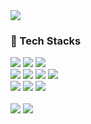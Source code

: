 
<div>
<img src="https://capsule-render.vercel.app/api?type=rect&color=0:00C9FF,100:92FE9D&height=100&section=header&text=Hi,%20I'm%20interested%20in%20Front-end%20and%20Cloud&fontSize=36&fontColor=FFFFFF" />
  <section>
  <h3>🔧 Tech Stacks</h3>
  <div>
    <img src="https://img.shields.io/badge/TypeScript-007ACC?style=for-the-badge&logo=typescript&logoColor=white" />
    <img src="https://img.shields.io/badge/JavaScript-F7DF1E?style=for-the-badge&logo=javascript&logoColor=black"/>
    <img src="https://img.shields.io/badge/python-3670A0?style=for-the-badge&logo=python&logoColor=white"/>
  </div>
  <div>
    <img src="https://img.shields.io/badge/react-20232a.svg?style=for-the-badge&logo=react&logoColor=61DAFB" />
    <img src="https://img.shields.io/badge/Tailwind CSS-06B6D4?style=for-the-badge&logo=Tailwind CSS&logoColor=white"/>
    <img src="https://img.shields.io/badge/chart.js-F5788D.svg?style=for-the-badge&logo=chart.js&logoColor=white">
    <img src="https://img.shields.io/badge/-React%20Query-FF4154?style=for-the-badge&logo=react%20query&logoColor=white">
  </div>
  <div>
    <img src="https://img.shields.io/badge/Linux-FCC624?style=for-the-badge&logo=linux&logoColor=black">
    <img src="https://img.shields.io/badge/docker-%230db7ed.svg?style=for-the-badge&logo=docker&logoColor=white">
    <img src="https://img.shields.io/badge/AWS-%23FF9900.svg?style=for-the-badge&logo=amazon-aws&logoColor=white">
  </div>
  </section>
  <br />
  <section>
    <div>
      <img src="http://mazassumnida.wtf/api/v2/generate_badge?boj=wonza85"/>
      <img src="https://github-readme-stats.vercel.app/api/top-langs/?username=wonza-hub&layout=compact"/>
    </div>
  </section>
</div>
